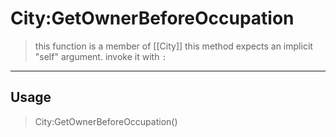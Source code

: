 # City:GetOwnerBeforeOccupation
> this function is a member of [[City]]
> this method expects an implicit "self" argument. invoke it with `:`
-----
## Usage
> City:GetOwnerBeforeOccupation()
